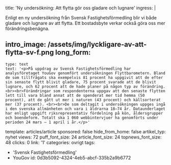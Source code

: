 title: 'Ny undersökning: Att flytta gör oss gladare och lugnare'
ingress: |
  <p>Enligt en ny undersökning från Svensk Fastighetsförmedling blir vi både gladare och lugnare av att flytta. Ett bostadsbyte verkar också göra oss mer förändringsbenägna.
  </p>
  
intro_image: /assets/img/lyckligare-av-att-flytta-sv-f.png
long_form:
  -
    type: text
    text: '<p>På uppdrag av Svensk Fastighetsförmedling har analysföretaget YouGov genomfört undersökningen Flyttbarometern. Bland de som tillfrågats ska exempelvis 81 procent ha uppgivit att de efter sin senaste flytt blivit gladare, 75 procent svarade att de blivit lugnare, och 62 procent att de hade planer på någon typ av förändring.<br><br>Förändringar som respondenterna uppgav att den senaste flytten lett till vara bland annat att de spenderat mer tid hemma (50 procent), att de gått ut mer i naturen (43 procent) och källsorterat mer (37 procent). <br><br>De som deltagit i undersökningen uppges ingå i den svenska allmänheten och vara i åldrarna 18–74 år. Dataunderlaget har enligt uppgift riksrepresentativ fördelning på kön, åldersgrupper och boendeform. Totalt ska 1 060 webbintervjuer ha genomförts under perioden 24 mars – 1 april i år.</p>'
template: articles/article
sponsored: false
hide_from_home: false
artikel_typ: nyhet
views: 72
puff_font_size: 24
article_font_size: 24
topnews_font_size: 48
clicks: 0
link: '1'
categories: ovrigt
tags:
  - 'Svensk Fastighetsförmedling'
  - YouGov
id: 0d3b5092-4324-4eb5-abcf-335b2a9b6772
